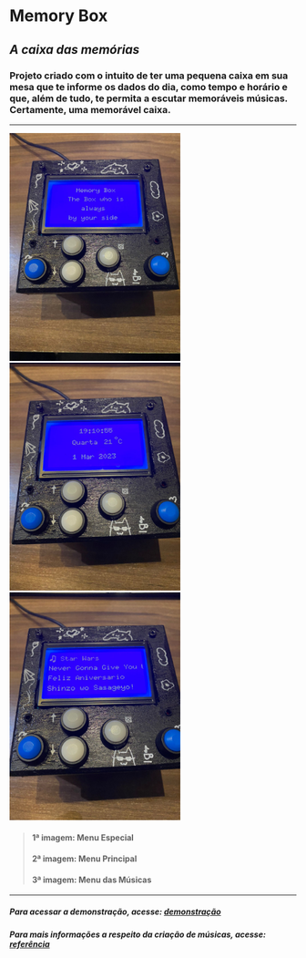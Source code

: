# Memory Box
## *A caixa das memórias*
### Projeto criado com o intuito de ter uma pequena caixa em sua mesa que te informe os dados do dia, como tempo e horário e que, além de tudo, te permita a escutar memoráveis músicas. Certamente, uma memorável caixa.


---

<img src="https://github.com/GabrielSpdf/Memory-Box/blob/main/assets/menu_especial.jpg" width = 300> <img src="https://github.com/GabrielSpdf/Memory-Box/blob/main/assets/menu_principal.jpg" width = 300> <img src="https://github.com/GabrielSpdf/Memory-Box/blob/main/assets/menu_musica.jpg" width = 300>

> #### 1ª imagem: Menu Especial <br /> 
> #### 2ª imagem: Menu Principal <br />
> #### 3ª imagem: Menu das Músicas <br />

---

##### *Para acessar a demonstração, acesse: [demonstração](https://youtube.com/shorts/uHrE1Ooihzk)*

##### *Para mais informações a respeito da criação de músicas, acesse: [referência](https://dragaosemchama.com/2019/04/musicas-para-arduino-a-partir-da-partitura/)*






